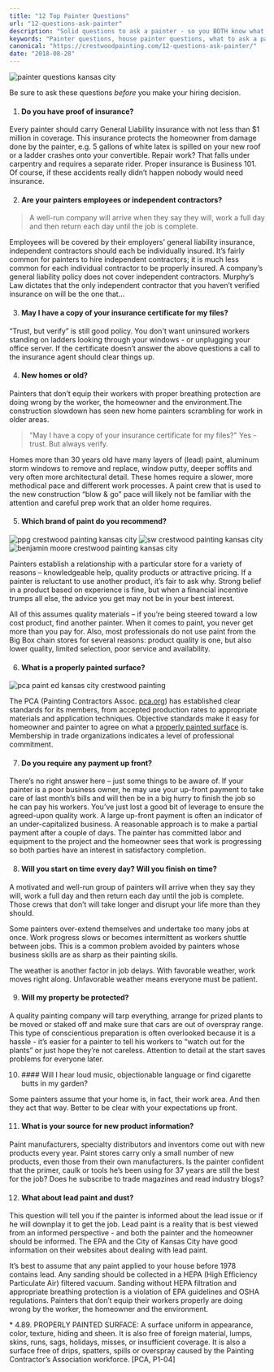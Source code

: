 ```yaml
---
title: "12 Top Painter Questions"
url: "12-questions-ask-painter"
description: "Solid questions to ask a painter - so you BOTH know what to expect. Whether home or office painting, these questions help ensure a good experience."
keywords: "Painter questions, house painter questions, what to ask a painter, exterior painting questions, questions, Kansas City"
canonical: "https://crestwoodpainting.com/12-questions-ask-painter/"
date: "2018-08-28"
---
```


![painter questions kansas city](/images/Checkbox.webp)

Be sure to ask these questions _before_ you make your hiring decision.

1. #### Do you have proof of insurance?

Every painter should carry General Liability insurance with not less than $1 million in coverage. This insurance protects the homeowner from damage done by the painter, e.g. 5 gallons of white latex is spilled on your new roof or a ladder crashes onto your convertible. Repair work? That falls under carpentry and requires a separate rider. Proper insurance is Business 101. Of course, if these accidents really didn’t happen nobody would need insurance.

2. #### Are your painters employees or independent contractors?

> A well-run company will arrive when they say they will, work a full day and then return each day until the job is complete.

Employees will be covered by their employers’ general liability insurance, independent contractors should each be individually insured. It’s fairly common for painters to hire independent contractors; it is much less common for each individual contractor to be properly insured. A company’s general liability policy does not cover independent contractors. Murphy’s Law dictates that the only independent contractor that you haven’t verified insurance on will be the one that…

3. #### May I have a copy of your insurance certificate for my files?

“Trust, but verify” is still good policy. You don't want uninsured workers standing on ladders looking through your windows - or unplugging your office server. If the certificate doesn’t answer the above questions a call to the insurance agent should clear things up.

4. #### New homes or old?

Painters that don’t equip their workers with proper breathing protection are doing wrong by the worker, the homeowner and the environment.The construction slowdown has seen new home painters scrambling for work in older areas.

> "May I have a copy of your insurance certificate for my files?" Yes - trust.
> But always verify.

Homes more than 30 years old have many layers of (lead) paint, aluminum storm windows to remove and replace, window putty, deeper soffits and very often more architectural detail. These homes require a slower, more methodical pace and different work processes. A paint crew that is used to the new construction “blow & go” pace will likely not be familiar with the attention and careful prep work that an older home requires.

5. #### Which brand of paint do you recommend?

![ppg crestwood painting kansas city](/images/Logo-sq-PPG100.webp) ![sw crestwood painting kansas city](/images/logosq-SW100.webp) ![benjamin moore crestwood painting kansas city](/images/logosqBM100.webp)

Painters establish a relationship with a particular store for a variety of reasons – knowledgeable help, quality products or attractive pricing. If a painter is reluctant to use another product, it’s fair to ask why. Strong belief in a product based on experience is fine, but when a financial incentive trumps all else, the advice you get may not be in your best interest.

All of this assumes quality materials – if you’re being steered toward a low cost product, find another painter. When it comes to paint, you never get more than you pay for. Also, most professionals do not use paint from the Big Box chain stores for several reasons: product quality is one, but also lower quality, limited selection, poor service and availability.

6. #### What is a properly painted surface?
![pca paint ed kansas city crestwood painting](/images/logo-pca100.webp)

The PCA (Painting Contractors Assoc. [pca.org](https://pcapainted.org)) has established clear standards for its members, from accepted production rates to appropriate materials and application techniques. Objective standards make it easy for homeowner and painter to agree on what a [properly painted surface](/12-questions-ask-painter/#properlypainted) is. Membership in trade organizations indicates a level of professional commitment.

7. #### Do you require any payment up front?

There’s no right answer here – just some things to be aware of. If your painter is a poor business owner, he may use your up-front payment to take care of last month’s bills and will then be in a big hurry to finish the job so he can pay his workers. You’ve just lost a good bit of leverage to ensure the agreed-upon quality work. A large up-front payment is often an indicator of an under-capitalized business. A reasonable approach is to make a partial payment after a couple of days. The painter has committed labor and equipment to the project and the homeowner sees that work is progressing so both parties have an interest in satisfactory completion.

8. #### Will you start on time every day? Will you finish on time?

A motivated and well-run group of painters will arrive when they say they will, work a full day and then return each day until the job is complete. Those crews that don’t will take longer and disrupt your life more than they should.

Some painters over-extend themselves and undertake too many jobs at once. Work progress slows or becomes intermittent as workers shuttle between jobs. This is a common problem avoided by painters whose business skills are as sharp as their painting skills.

The weather is another factor in job delays. With favorable weather, work moves right along. Unfavorable weather means everyone must be patient.

9. #### Will my property be protected?

A quality painting company will tarp everything, arrange for prized plants to be moved or staked off and make sure that cars are out of overspray range. This type of conscientious preparation is often overlooked because it is a hassle - it’s easier for a painter to tell his workers to “watch out for the plants” or just hope they’re not careless. Attention to detail at the start saves problems for everyone later.

10. #### Will I hear loud music, objectionable language or find cigarette butts in my garden?

Some painters assume that your home is, in fact, their work area. And then they act that way. Better to be clear with your expectations up front.

11. #### What is your source for new product information?

Paint manufacturers, specialty distributors and inventors come out with new products every year. Paint stores carry only a small number of new products, even those from their own manufacturers. Is the painter confident that the primer, caulk or tools he’s been using for 37 years are still the best for the job? Does he subscribe to trade magazines and read industry blogs?

12. #### What about lead paint and dust?

This question will tell you if the painter is informed about the lead issue or if he will downplay it to get the job. Lead paint is a reality that is best viewed from an informed perspective - and both the painter and the homeowner should be informed. The EPA and the City of Kansas City have good information on their websites about dealing with lead paint.

It’s best to assume that any paint applied to your house before 1978 contains lead. Any sanding should be collected in a HEPA (High Efficiency Particulate Air) filtered vacuum. Sanding without HEPA filtration and appropriate breathing protection is a violation of EPA guidelines and OSHA regulations. Painters that don’t equip their workers properly are doing wrong by the worker, the homeowner and the environment.

\* 4.89. PROPERLY PAINTED SURFACE:
A surface uniform in appearance, color, texture, hiding and sheen. It is also free of foreign material, lumps, skins, runs, sags, holidays, misses, or insufficient coverage. It is also a surface free of drips, spatters, spills or overspray caused by the Painting Contractor’s Association workforce. \[PCA, P1-04\]
